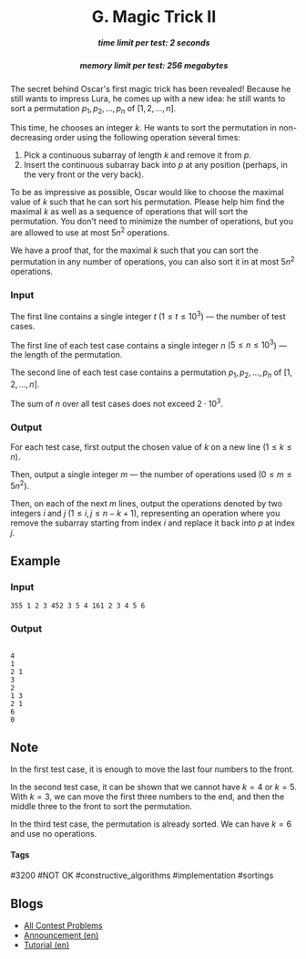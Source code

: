<h1 style='text-align: center;'> G. Magic Trick II</h1>

<h5 style='text-align: center;'>time limit per test: 2 seconds</h5>
<h5 style='text-align: center;'>memory limit per test: 256 megabytes</h5>

The secret behind Oscar's first magic trick has been revealed! Because he still wants to impress Lura, he comes up with a new idea: he still wants to sort a permutation $p_1, p_2, \ldots, p_n$ of $[1, 2, \ldots, n]$.

This time, he chooses an integer $k$. He wants to sort the permutation in non-decreasing order using the following operation several times: 

1. Pick a continuous subarray of length $k$ and remove it from $p$.
2. Insert the continuous subarray back into $p$ at any position (perhaps, in the very front or the very back).

To be as impressive as possible, Oscar would like to choose the maximal value of $k$ such that he can sort his permutation. Please help him find the maximal $k$ as well as a sequence of operations that will sort the permutation. You don't need to minimize the number of operations, but you are allowed to use at most $5n^2$ operations.

We have a proof that, for the maximal $k$ such that you can sort the permutation in any number of operations, you can also sort it in at most $5n^2$ operations.

### Input

The first line contains a single integer $t$ ($1 \leq t \leq 10^3$) — the number of test cases.

The first line of each test case contains a single integer $n$ ($5 \leq n \leq 10^3$) — the length of the permutation.

The second line of each test case contains a permutation $p_1, p_2, \ldots, p_n$ of $[1, 2, \ldots, n]$.

The sum of $n$ over all test cases does not exceed $2 \cdot 10^3$.

### Output

For each test case, first output the chosen value of $k$ on a new line ($1 \leq k \leq n$).

Then, output a single integer $m$ — the number of operations used ($0 \leq m \leq 5n^2$).

Then, on each of the next $m$ lines, output the operations denoted by two integers $i$ and $j$ ($1 \leq i, j \leq n - k + 1$), representing an operation where you remove the subarray starting from index $i$ and replace it back into $p$ at index $j$.

## Example

### Input


```text
355 1 2 3 452 3 5 4 161 2 3 4 5 6
```
### Output

```text

4
1
2 1
3
2
1 3
2 1
6
0

```
## Note

In the first test case, it is enough to move the last four numbers to the front.

In the second test case, it can be shown that we cannot have $k = 4$ or $k = 5$. With $k = 3$, we can move the first three numbers to the end, and then the middle three to the front to sort the permutation.

In the third test case, the permutation is already sorted. We can have $k = 6$ and use no operations.



#### Tags 

#3200 #NOT OK #constructive_algorithms #implementation #sortings 

## Blogs
- [All Contest Problems](../Codeforces_Global_Round_26.md)
- [Announcement (en)](../blogs/Announcement_(en).md)
- [Tutorial (en)](../blogs/Tutorial_(en).md)

